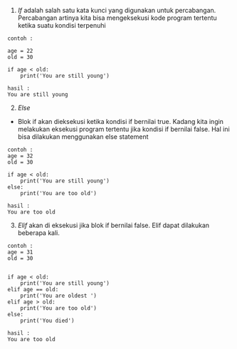 1. _If_ adalah salah satu kata kunci yang digunakan untuk percabangan.
   Percabangan artinya kita bisa mengeksekusi kode program tertentu ketika suatu kondisi terpenuhi

```
contoh :

age = 22
old = 30

if age < old:
    print('You are still young')

hasil :
You are still young
```

2. _Else_

- Blok if akan dieksekusi ketika kondisi if bernilai true. Kadang kita ingin melakukan eksekusi program tertentu jika kondisi if bernilai false. Hal ini bisa dilakukan menggunakan else statement

```
contoh :
age = 32
old = 30

if age < old:
    print('You are still young')
else:
    print('You are too old')

hasil :
You are too old
```

3. _Elif_ akan di eksekusi jika blok if bernilai false. Elif dapat dilakukan beberapa kali.

```
contoh :
age = 31
old = 30


if age < old:
    print('You are still young')
elif age == old:
    print('You are oldest ')
elif age > old:
    print('You are too old')
else:
    print('You died')

hasil :
You are too old
```
